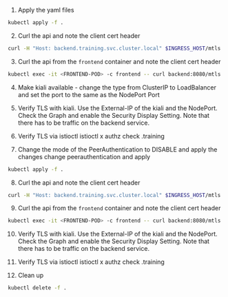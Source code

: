 1. Apply the yaml files
```bash
kubectl apply -f .
```

2. Curl the api and note the client cert header
```bash
curl -H "Host: backend.training.svc.cluster.local" $INGRESS_HOST/mtls
```

3. Curl the api from the `frontend` container and note the client cert header
```bash
kubectl exec -it <FRONTEND-POD> -c frontend -- curl backend:8080/mtls
```

4. Make kiali available - change the type from ClusterIP to LoadBalancer and set the port to the same as the NodePort Port

5. Verify TLS with kiali. Use the External-IP of the kiali and the NodePort. Check the Graph and enable the Security Display Setting. Note that there has to be traffic on the backend service.

6. Verify TLS via istioctl
istioctl x authz check <BACKEND-POD>.training

7. Change the mode of the PeerAuthentication to DISABLE and apply the changes
change peerauthentication and apply
```bash
kubectl apply -f .
```

8. Curl the api and note the client cert header
```bash
curl -H "Host: backend.training.svc.cluster.local" $INGRESS_HOST/mtls
```

9. Curl the api from the `frontend` container and note the client cert header
```bash
kubectl exec -it <FRONTEND-POD> -c frontend -- curl backend:8080/mtls
```

10. Verify TLS with kiali. Use the External-IP of the kiali and the NodePort. Check the Graph and enable the Security Display Setting. Note that there has to be traffic on the backend service.

11. Verify TLS via istioctl
istioctl x authz check <BACKEND-POD>.training

12. Clean up
```bash
kubectl delete -f .
```
